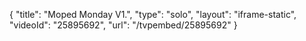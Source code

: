 {
    "title": "Moped Monday V1.",
    "type": "solo",
    "layout": "iframe-static",
    "videoId": "25895692",
    "url": "\/tvpembed\/25895692"
}